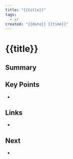 ```yaml
---
title: "{{title}}"
tags:
  - xr
created: "{{date}} {{time}}"
---
```


# {{title}}

## Summary

## Key Points
- 

## Links
- 

## Next
- 



